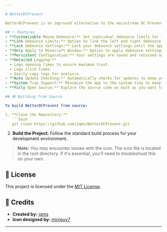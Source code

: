 ```yaml
---

# BetterDCPrevent

BetterDCPrevent is an improved alternative to the mainstream DC Prevent. It removes the need for an extra DLL, adds new features, and is fully open source.

## ✨ Features
- **Customizable Mouse Debounce:** Set individual debounce limits for left and right mouse buttons.
- **Link Debounce Limits:** Option to link the left and right debounce limits for synchronized settings.
- **Lock Debounce Settings:** Lock your debounce settings until the app is restarted, perfect for scrims.
- **Only Apply to Minecraft Window:** Option to apply debounce settings only when the Minecraft window is focused, ensuring debounce effects are limited to Minecraft.
- **Persistent Configuration:** Your settings are saved and retained across restarts.
- **Detailed Logging:**
  - Logs opening times to ensure maximum trust.
  - Logs click times.
  - Easily copy logs for analysis.
- **Auto Update Checking:** Automatically checks for updates to keep your app up-to-date.
- **System Tray Support:** Minimize the app to the system tray to keep your taskbar clutter-free.
- **Fully Open Source:** Explore the source code as much as you want to ensure it's malware-free.

## 🛠️ Building from Source

To build BetterDCPrevent from source:

1. **Clone the Repository:**
   ```bash
   git clone https://github.com/jqms/BetterDCPrevent.git
   ```

2. **Build the Project:**
   Follow the standard build process for your development environment.

> **Note:** You may encounter issues with the icon. The icon file is located in the root directory. If it's essential, you'll need to troubleshoot this on your own.

## 📜 License
This project is licensed under the [MIT License](LICENSE).

## 🙌 Credits
- **Created by:** [jqms](https://github.com/jqms)
- **Icon designed by:** [miniguy7](https://github.com/miniguy7)

---
```

